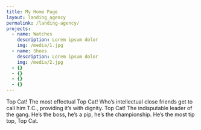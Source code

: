 ```yaml
---
title: My Home Page
layout: landing_agency
permalink: /landing-agency/
projects:
  - name: Watches
    description: Lorem ipsum dolor
    img: /media/1.jpg
  - name: Shoes
    description: Lorem ipsum dolor
    img: /media/2.jpg
  - {}
  - {}
  - {}
  - {}
---
```

Top Cat! The most effectual Top Cat! Who’s intellectual close friends get to call him T.C., providing it’s with dignity. Top Cat! The indisputable leader of the gang. He’s the boss, he’s a pip, he’s the championship. He’s the most tip top, Top Cat.
